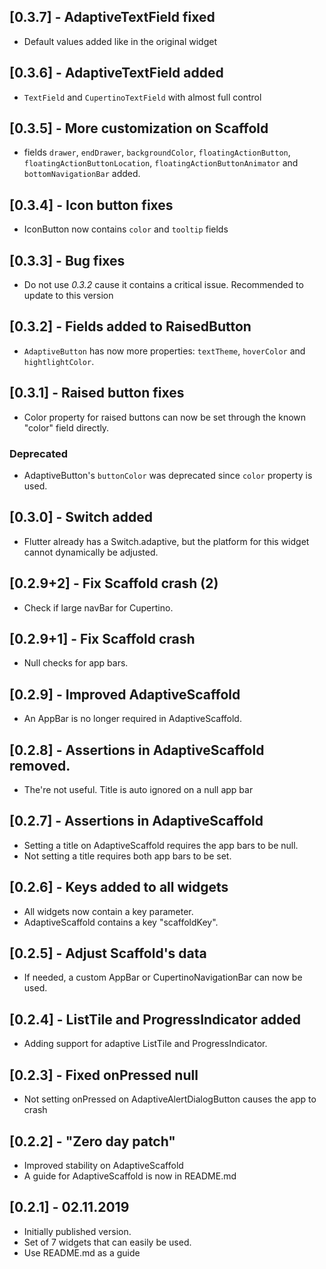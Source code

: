 ## [0.3.7] - AdaptiveTextField fixed

* Default values added like in the original widget

## [0.3.6] - AdaptiveTextField added

* `TextField` and `CupertinoTextField` with almost full control

## [0.3.5] - More customization on Scaffold

* fields `drawer`, `endDrawer`, `backgroundColor`, `floatingActionButton`, `floatingActionButtonLocation`, `floatingActionButtonAnimator` and `bottomNavigationBar` added.

## [0.3.4] - Icon button fixes

* IconButton now contains `color` and `tooltip` fields

## [0.3.3] - Bug fixes

* Do not use *0.3.2* cause it contains a critical issue. Recommended to update to this version

## [0.3.2] - Fields added to RaisedButton

* `AdaptiveButton` has now more properties: `textTheme`, `hoverColor` and `hightlightColor`.

## [0.3.1] - Raised button fixes

* Color property for raised buttons can now be set through the known "color" field directly.

### Deprecated

* AdaptiveButton's `buttonColor` was deprecated since `color` property is used.

## [0.3.0] - Switch added

* Flutter already has a Switch.adaptive, but the platform for this widget cannot dynamically be adjusted.

## [0.2.9+2] - Fix Scaffold crash (2)

* Check if large navBar for Cupertino.

## [0.2.9+1] - Fix Scaffold crash

* Null checks for app bars.

## [0.2.9] - Improved AdaptiveScaffold

* An AppBar is no longer required in AdaptiveScaffold.

## [0.2.8] - Assertions in AdaptiveScaffold removed.

* The're not useful. Title is auto ignored on a null app bar

## [0.2.7] - Assertions in AdaptiveScaffold

* Setting a title on AdaptiveScaffold requires the app bars to be null.
* Not setting a title requires both app bars to be set.

## [0.2.6] - Keys added to all widgets

* All widgets now contain a key parameter.
* AdaptiveScaffold contains a key "scaffoldKey".

## [0.2.5] - Adjust Scaffold's data

* If needed, a custom AppBar or CupertinoNavigationBar can now be used.

## [0.2.4] - ListTile and ProgressIndicator added

* Adding support for adaptive ListTile and ProgressIndicator.

## [0.2.3] - Fixed onPressed null

* Not setting onPressed on AdaptiveAlertDialogButton causes the app to crash

## [0.2.2] - "Zero day patch"

* Improved stability on AdaptiveScaffold
* A guide for AdaptiveScaffold is now in README.md

## [0.2.1] - 02.11.2019

* Initially published version.
* Set of 7 widgets that can easily be used.
* Use README.md as a guide
